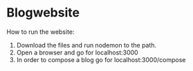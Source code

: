 # Blogwebsite
How to run the website:
1. Download the files and run nodemon to the path.
2. Open a browser and go for localhost:3000
3. In order to compose a blog go for localhost:3000/compose
